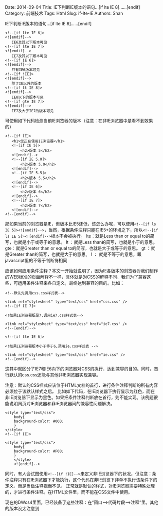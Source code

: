 Date: 2014-09-04
Title: IE下判断IE版本的语句...[if lte IE 8]……[endif]
Category: 前端技术 
Tags: Html
Slug: if-lte-IE
Authors: Shan


IE下判断IE版本的语句...[if lte IE 8]……[endif]

 	<!--[if lte IE 6]>
  	<![endif]-->
   	   IE6及其以下版本可见
  	<!--[if lte IE 7]>
  	<![endif]-->
   	   IE7及其以下版本可见
  	<!--[if IE 6]>
  	<![endif]-->
   	   只有IE6版本可见
  	<!--[if !IE]>
  	<![endif]-->
   	   除了IE以外的版本
  	<!--[if lt IE 8]>
  	<![endif]-->
   	   IE8以下的版本可见
  	<!--[if gte IE 7]>
  	<![endif]-->
   	   IE7及大于IE7的版本可见

可使用如下代码检测当前IE浏览器的版本（注意：在非IE浏览器中是看不到效果的）

 	<!--[if IE]>
       <h1>您正在使用IE浏览器</h1>
       <!-[if IE 5]>
           <h2>版本 5</h2>
       <![endif]-->
       <!--[if IE 5.0]>
           <h2>版本 5.0</h2>
       <![endif]-->
       <!--[if IE 5.5]>
           <h2>版本 5.5</h2>
       <![endif]-->
       <!--[if IE 6]>
           <h2>版本 6</h2>
       <![endif]-->
       <!--[if IE 7]>
           <h2>版本 7</h2>
       <![endif]-->
	<!--[endif]-->

那如果当前的浏览器是IE，但版本比IE5还低，该怎么办呢，可以使用`<!--[if ls IE 5]><![endif]-->`，当然，根据条件注释只能在IE5+的环境之下，所以`<!--[if ls IE 5]><![endif]-->`根本不会被执行。
lte：就是Less than or equal to的简写，也就是小于或等于的意思。
lt ：就是Less than的简写，也就是小于的意思。
gte：就是Greater than or equal to的简写，也就是大于或等于的意思。
gt ：就是Greater than的简写，也就是大于的意思。
! ： 就是不等于的意思，跟javascript里的不等于判断符相同

应该如何应用条件注释？本文一开始就说明了，因为IE各版本的浏览器对我们制作的WEB标准的页面解释不一样，具体就是对CSS的解释不同，我们为了兼容这些，可运用条件注释来各自定义，最终达到兼容的目的。比如：

	<!--默认先调用css.css样式表-->

	<link rel="stylesheet" type="text/css" href="css.css" />
	<!--[if IE 7]>

	<!如果IE浏览器版是7,调用ie7.css样式表-->

	<link rel="stylesheet" type="text/css" href="ie7.css" />
	<!--[endif]-->

	<!--[if lte IE 6]>

	<!如果IE浏览器版本小于等于6,调用ie.css样式表 -->

	<link rel="stylesheet" type="text/css" href="ie.css" />
	<!--[endif]-->

这其中就区分了IE7和IE6向下的浏览器对CSS的执行，达到兼容的目的。同时，首行默认的css.css还能与其他非IE浏览器实现兼容。

注意：默认的CSS样式应该位于HTML文档的首行，进行条件注释判断的所有内容必须位于该默认样式之后。
比如如下代码，在IE浏览器下执行显示为红色，而在非IE浏览器下显示为黑色。如果把条件注释判断放在首行，则不能实现。该例题很能说明网页对IE浏览器和非IE浏览器间的兼容性问题解决。

    <style type="text/css">
        body{
        background-color: #000;
        }
    </style>
    <!--[if IE]>

    <style type="text/css">
        body{
        background-color: #F00;
        }
        </style>
        <![endif]-->

同时，有人会试图使用`<!--[if !IE]-->`来定义非IE浏览器下的状况，但注意：条件注释只有在IE浏览器下才能执行，这个代码在非IE浏览下非单不执行该条件下的定义，而是当做注释视而不见。
正常就是默认的样式，对IE浏览器需要特殊处理的，才进行条件注释。在HTML文件里，而不能在CSS文件中使用。

现在的DWcs4里面，已经装备了这些注释：在“窗口-->代码片段-->注释”里。其他的版本没太注意到